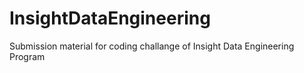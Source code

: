 InsightDataEngineering
======================

Submission material for coding challange of Insight Data Engineering Program
